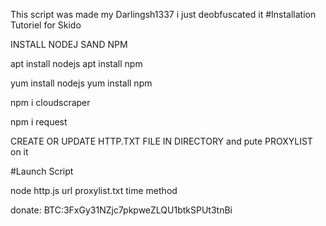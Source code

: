 
This script was made my Darlingsh1337 i just deobfuscated it
#Installation Tutoriel for Skido

INSTALL NODEJ SAND NPM

apt install nodejs apt install npm

yum install nodejs yum install npm

npm i cloudscraper

npm i request

CREATE OR UPDATE HTTP.TXT FILE IN DIRECTORY and pute PROXYLIST on it

#Launch Script

node http.js url proxylist.txt time method




donate:
BTC:3FxGy31NZjc7pkpweZLQU1btkSPUt3tnBi
